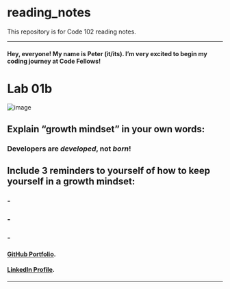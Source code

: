 # reading_notes
This repository is for Code 102 reading notes.

----------------------------------------------
#### Hey, everyone! My name is Peter (it/its). I’m very excited to begin my coding journey at Code Fellows!

# Lab 01b

![image](https://user-images.githubusercontent.com/81570648/192704138-052cdff8-06df-401a-b7c5-108b36317802.png)


## Explain “growth mindset” in your own words:
### **Developers are _developed_, not _born_!**


## Include 3 reminders to yourself of how to keep yourself in a growth mindset:
### -  
### - 
### - 

#### [GitHub Portfolio](https://github.com/pgmorales76).
#### [LinkedIn Profile](www.linkedin.com/in/peter-morales-4206a7190).
----------------------------------------------
